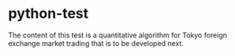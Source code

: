 # python-test
The content of this test is a quantitative algorithm for Tokyo foreign exchange market trading that is to be developed next.
